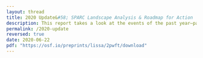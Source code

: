 ```yaml
---
layout: thread
title: 2020 Update&#58; SPARC Landscape Analysis & Roadmap for Action
description: This report takes a look at the events of the past year—particularly the global COVID health crisis and its resulting economic impact—and provides updates on the academic publishing market landscape and the status of the key companies involved.
permalink: /2020-update
reversed: true
date: 2020-06-22
pdf: "https://osf.io/preprints/lissa/2pwft/download"
---
```

